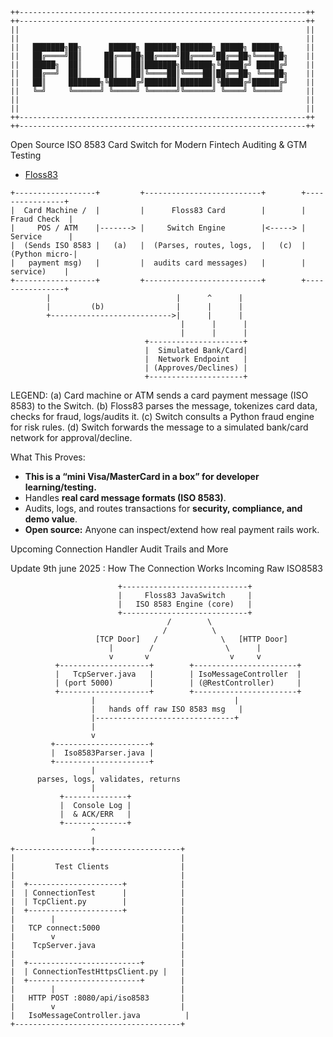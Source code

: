 
```text
++----------------------------------------------------------------++
++----------------------------------------------------------------++
||                                                                ||
||                                                                ||
||   ███████╗██╗      ██████╗ ███████╗███████╗ █████╗ ██████╗     ||
||   ██╔════╝██║     ██╔═══██╗██╔════╝██╔════╝██╔══██╗╚════██╗    ||
||   █████╗  ██║     ██║   ██║███████╗███████╗╚█████╔╝ █████╔╝    ||
||   ██╔══╝  ██║     ██║   ██║╚════██║╚════██║██╔══██╗ ╚═══██╗    ||
||   ██║     ███████╗╚██████╔╝███████║███████║╚█████╔╝██████╔╝    ||
||   ╚═╝     ╚══════╝ ╚═════╝ ╚══════╝╚══════╝ ╚════╝ ╚═════╝     ||
||                                                                ||
||                                                                ||
++----------------------------------------------------------------++
++----------------------------------------------------------------++

```

Open Source ISO 8583 Card Switch for Modern Fintech Auditing &amp; GTM Testing

- [Floss83](https://github.com/floss83)


```text
+------------------+         +--------------------------+        +----------------+
|  Card Machine /  |         |      Floss83 Card        |        |   Fraud Check  |
|     POS / ATM    |-------> |     Switch Engine        |<-----> |   Service      |
|  (Sends ISO 8583 |   (a)   |  (Parses, routes, logs,  |   (c)  |  (Python micro-|
|   payment msg)   |         |  audits card messages)   |        |    service)    |
+------------------+         +--------------------------+        +----------------+
        |                            |      ^      |
        |         (b)                |      |      |
        +--------------------------->|      |      |
                                      |      |      |
                                      |      |      |
                              +---------------------+
                              |  Simulated Bank/Card|
                              |  Network Endpoint   |
                              | (Approves/Declines) |
                              +---------------------+
```
LEGEND:
(a) Card machine or ATM sends a card payment message (ISO 8583) to the Switch.
(b) Floss83 parses the message, tokenizes card data, checks for fraud, logs/audits it.
(c) Switch consults a Python fraud engine for risk rules.
(d) Switch forwards the message to a simulated bank/card network for approval/decline.

What This Proves:
- **This is a “mini Visa/MasterCard in a box” for developer learning/testing.**
- Handles **real card message formats (ISO 8583)**.
- Audits, logs, and routes transactions for **security, compliance, and demo value**.
- **Open source:** Anyone can inspect/extend how real payment rails work.


Upcoming Connection Handler 
Audit Trails 
and More 

Update 9th june 2025 : How The Connection Works Incoming Raw ISO8583

```
                        +----------------------------+
                        |     Floss83 JavaSwitch     |
                        |   ISO 8583 Engine (core)   |
                        +----------------------------+
                                   /        \
                                  /          \
                   [TCP Door]   /              \   [HTTP Door]
                      |        /                \      |
                      v       v                  v     v
          +--------------------+        +-----------------------+
          |   TcpServer.java   |        | IsoMessageController  |
          | (port 5000)        |        | (@RestController)     |
          +--------------------+        +-----------------------+
                  |                               |
                  |   hands off raw ISO 8583 msg   |
                  |-------------------------------+
                  |
                  v
         +---------------------+
         |  Iso8583Parser.java |
         +---------------------+
                  |
      parses, logs, validates, returns
                  |
           +--------------+
           |  Console Log |
           |  & ACK/ERR   |
           +--------------+
                  ^
                  |
+-----------------+-------------------+
|                                     |
|         Test Clients                |
|                                     |
|  +---------------------+            |
|  | ConnectionTest      |            |
|  | TcpClient.py        |            |
|  +---------------------+            |
|        |                            |
|   TCP connect:5000                  |
|        v                            |
|    TcpServer.java                   |
|                                     |
|  +-------------------------+        |
|  | ConnectionTestHttpsClient.py |   |
|  +-------------------------+        |
|        |                            |
|   HTTP POST :8080/api/iso8583       |
|        v                            |
|   IsoMessageController.java          |
+-------------------------------------+


```
